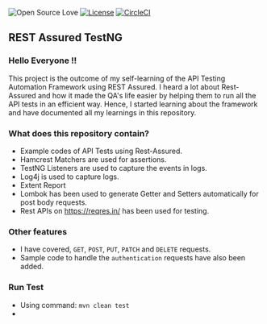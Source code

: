 ![Open Source Love](https://badges.frapsoft.com/os/v1/open-source.svg?v=103)
[![License](https://img.shields.io/badge/License-Apache%202.0-blue.svg)](https://opensource.org/licenses/Apache-2.0)
[![CircleCI](https://img.shields.io/circleci/project/github/transferwise/icons/main.svg)](https://github.com/anhtester/restassured-testng-examples/actions/workflows/maven.yml)

## REST Assured TestNG

### Hello Everyone !!
This project is the outcome of my self-learning of the API Testing Automation Framework using REST Assured. I heard a lot about Rest-Assured and how it made the QA's life easier by helping them to run all the API tests in an efficient way. Hence, I started learning about the framework and have documented all my learnings in this repository.


### What does this repository contain?
- Example codes of API Tests using Rest-Assured.
- Hamcrest Matchers are used for assertions.
- TestNG Listeners are used to capture the events in logs.
- Log4j is used to capture logs.
- Extent Report
- Lombok has been used to generate Getter and Setters automatically for post body requests.
- Rest APIs on https://reqres.in/ has been used for testing.

### Other features
- I have covered, `GET`, `POST`, `PUT`, `PATCH` and `DELETE` requests.
- Sample code to handle the `authentication` requests have also been added.

### Run Test
- Using command: `mvn clean test`
- 
